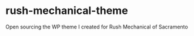 rush-mechanical-theme
=====================

Open sourcing the WP theme I created for Rush Mechanical of Sacramento
